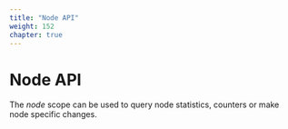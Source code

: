 ```yaml
---
title: "Node API"
weight: 152
chapter: true
---
```


# Node API

The *node* scope can be used to query node statistics, counters or make
node specific changes.
